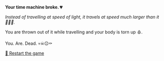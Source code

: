 **Your time machine broke. 💔**

*Instead of travelling at speed of light, it travels at speed much larger than it 🌠🌠💫.*

You are thrown out of it while travelling and your body is torn up 🩸.

You. Are. Dead.
💀☠😐⚰

[🔄 Restart the game](../begin-journey.md) 